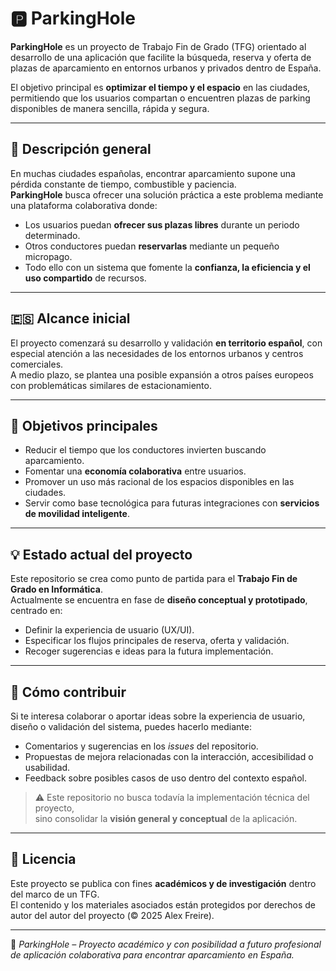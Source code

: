 # 🅿️ ParkingHole

**ParkingHole** es un proyecto de Trabajo Fin de Grado (TFG) orientado al desarrollo de una aplicación que facilite la búsqueda, reserva y oferta de plazas de aparcamiento en entornos urbanos y privados dentro de España.

El objetivo principal es **optimizar el tiempo y el espacio** en las ciudades, permitiendo que los usuarios compartan o encuentren plazas de parking disponibles de manera sencilla, rápida y segura.

---

## 🧭 Descripción general

En muchas ciudades españolas, encontrar aparcamiento supone una pérdida constante de tiempo, combustible y paciencia.  
**ParkingHole** busca ofrecer una solución práctica a este problema mediante una plataforma colaborativa donde:

- Los usuarios puedan **ofrecer sus plazas libres** durante un periodo determinado.  
- Otros conductores puedan **reservarlas** mediante un pequeño micropago.  
- Todo ello con un sistema que fomente la **confianza, la eficiencia y el uso compartido** de recursos.

---

## 🇪🇸 Alcance inicial

El proyecto comenzará su desarrollo y validación **en territorio español**, con especial atención a las necesidades de los entornos urbanos y centros comerciales.  
A medio plazo, se plantea una posible expansión a otros países europeos con problemáticas similares de estacionamiento.

---

## 🎯 Objetivos principales

- Reducir el tiempo que los conductores invierten buscando aparcamiento.  
- Fomentar una **economía colaborativa** entre usuarios.  
- Promover un uso más racional de los espacios disponibles en las ciudades.  
- Servir como base tecnológica para futuras integraciones con **servicios de movilidad inteligente**.

---

## 💡 Estado actual del proyecto

Este repositorio se crea como punto de partida para el **Trabajo Fin de Grado en Informática**.  
Actualmente se encuentra en fase de **diseño conceptual y prototipado**, centrado en:

- Definir la experiencia de usuario (UX/UI).  
- Especificar los flujos principales de reserva, oferta y validación.  
- Recoger sugerencias e ideas para la futura implementación.  

---

## 🤝 Cómo contribuir

Si te interesa colaborar o aportar ideas sobre la experiencia de usuario, diseño o validación del sistema, puedes hacerlo mediante:

- Comentarios y sugerencias en los *issues* del repositorio.  
- Propuestas de mejora relacionadas con la interacción, accesibilidad o usabilidad.  
- Feedback sobre posibles casos de uso dentro del contexto español.

> ⚠️ Este repositorio no busca todavía la implementación técnica del proyecto,  
> sino consolidar la **visión general y conceptual** de la aplicación.

---

## 🧾 Licencia

Este proyecto se publica con fines **académicos y de investigación** dentro del marco de un TFG.  
El contenido y los materiales asociados están protegidos por derechos de autor del autor del proyecto (© 2025 Alex Freire).

---

📍 *ParkingHole – Proyecto académico y con posibilidad a futuro profesional de aplicación colaborativa para encontrar aparcamiento en España.*
